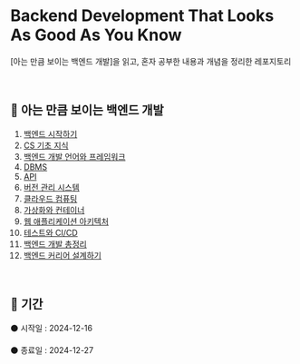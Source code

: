 # Backend Development That Looks As Good As You Know

[아는 만큼 보이는 백엔드 개발]을 읽고, 혼자 공부한 내용과 개념을 정리한 레포지토리

<br/>

## 📌 아는 만큼 보이는 백엔드 개발

1. [백엔드 시작하기](/Chapter_01)
2. [CS 기초 지식](/Chapter_02)
3. [백엔드 개발 언어와 프레임워크](/Chapter_03)
4. [DBMS](/Chapter_04)
5. [API](/Chapter_05)
6. [버전 관리 시스템](/Chapter_06)
7. [클라우드 컴퓨팅](/Chapter_07)
8. [가상화와 컨테이너](/Chapter_08)
9. [웹 애플리케이션 아키텍처](/Chapter_09)
10. [테스트와 CI/CD](/Chapter_10)
11. [백엔드 개발 총정리](/Chapter_11)
12. [백엔드 커리어 설계하기](/Chapter_12)

<br />

## 📅 기간

⚫ 시작일 : 2024-12-16

⚫ 종료일 : 2024-12-27
